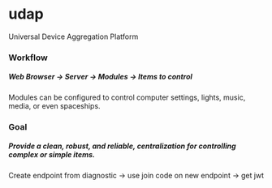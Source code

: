 # udap

Universal Device Aggregation Platform

### Workflow

##### Web Browser -> Server -> Modules -> Items to control

Modules can be configured to control computer settings, lights, music, media, or even spaceships.

### Goal

##### Provide a clean, robust, and reliable, centralization for controlling complex or simple items.

Create endpoint from diagnostic -> use join code on new endpoint -> get jwt
